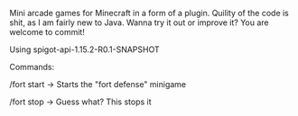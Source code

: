 Mini arcade games for Minecraft in a form of a plugin.
Quility of the code is shit, as I am fairly new to Java.
Wanna try it out or improve it? You are welcome to commit!

Using spigot-api-1.15.2-R0.1-SNAPSHOT

Commands:

/fort start -> Starts the "fort defense" minigame

/fort stop  -> Guess what? This stops it
